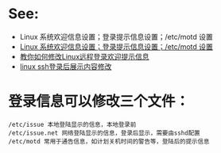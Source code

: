 # See:
- Linux 系统欢迎信息设置；登录提示信息设置；/etc/motd 设置
- [Linux 系统欢迎信息设置；登录提示信息设置；/etc/motd 设置](https://www.cnblogs.com/xuyaowen/p/linux-login-info.html)
- [教你如何修改Linux远程登录欢迎提示信息](https://cloud.tencent.com/developer/article/1722167)
- [linux ssh登录后展示内容修改](https://www.cleey.com/blog/single/id/867.html)


# 登录信息可以修改三个文件：

    /etc/issue 本地登陆显示的信息，本地登录前
    /etc/issue.net 网络登陆显示的信息，登录后显示，需要由sshd配置
    /etc/motd 常用于通告信息，如计划关机时间的警告等，登陆后的提示信息
